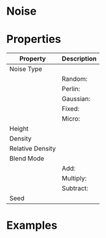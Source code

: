 # Noise


# Properties


| Property | Description| 
| -------- | -----------|
| Noise Type |  |
| | Random: <desc> |
| | Perlin: <desc> |
| | Gaussian: <desc> |
| | Fixed: <desc> |
| | Micro: <desc> |
| Height |  |
| Density |  |
| Relative Density |  |
| Blend Mode |  |
| | Add: <desc> |
| | Multiply: <desc> |
| | Subtract: <desc> |
| Seed |  |




# Examples
